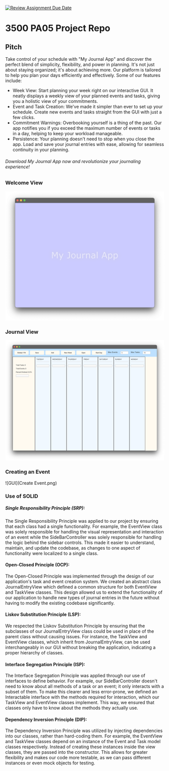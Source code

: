 [![Review Assignment Due Date](https://classroom.github.com/assets/deadline-readme-button-24ddc0f5d75046c5622901739e7c5dd533143b0c8e959d652212380cedb1ea36.svg)](https://classroom.github.com/a/x6ckGcN8)
# 3500 PA05 Project Repo

## Pitch
Take control of your schedule with "My Journal App" and discover the perfect blend of simplicity, flexibility, and power in planning. It's not just about staying organized; it's about achieving more.
Our platform is tailored to help you plan your days efficiently and effectively. Some of our features include: 
- Week View: Start planning your week right on our interactive GUI. It neatly displays a weekly view of your planned events and tasks, giving you a holistic view of your commitments.
- Event and Task Creation: We've made it simpler than ever to set up your schedule. Create new events and tasks straight from the GUI with just a few clicks.
- Commitment Warnings: Overbooking yourself is a thing of the past. Our app notifies you if you exceed the maximum number of events or tasks in a day, helping to keep your workload manageable.
- Persistence: Your planning doesn't need to stop when you close the app. Load and save your journal entries with ease, allowing for seamless continuity in your planning.

###### Download My Journal App now and revolutionize your journaling experience!

### Welcome View

![GUI](splash.png)

### Journal View 

![GUI](journalview.png)

### Creating an Event

![GUI](Create Event.png)

### Use of SOLID

##### Single Responsibility Principle (SRP): 
The Single Responsibility Principle was applied to our project by ensuring that each class had a single functionality.
For example, the EventView class was solely responsible for handling the visual representation and interaction of an event
while the SideBarController was solely responsible for handling the logic behind the sidebar controls.
This made it easier to understand, maintain, and update the codebase, as changes to one aspect of functionality were localized to a single class.

#### Open-Closed Principle (OCP): 
The Open-Closed Principle was implemented through the design of our application's task and event creation system. 
We created an abstract class JournalEntryView which defined a common structure for both EventView and TaskView classes. 
This design allowed us to extend the functionality of our application to handle new types of journal entries in the future without having to modify the existing codebase significantly.

#### Liskov Substitution Principle (LSP): 
We respected the Liskov Substitution Principle by ensuring that the subclasses of our JournalEntryView class could be used in place of the parent class without causing issues. 
For instance, the TaskView and EventView classes, which inherit from JournalEntryView, can be used interchangeably in our GUI without breaking the application, indicating a proper hierarchy of classes.

#### Interface Segregation Principle (ISP): 
The Interface Segregation Principle was applied through our use of interfaces to define behavior. For example, our SideBarController doesn't need to know about all methods of a task or an event; it only interacts with a subset of them. 
To make this clearer and less error-prone, we defined an Interactable interface with the methods required for interaction, which our TaskView and EventView classes implement. This way, we ensured that classes only have to know about the methods they actually use.

#### Dependency Inversion Principle (DIP): 
The Dependency Inversion Principle was utilized by injecting dependencies into our classes, rather than hard-coding them. 
For example, the EventView and TaskView classes depend on an instance of the Event and Task model classes respectively. 
Instead of creating these instances inside the view classes, they are passed into the constructor. 
This allows for greater flexibility and makes our code more testable, as we can pass different instances or even mock objects for testing.


